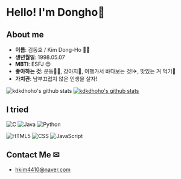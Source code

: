# Hello! I'm Dongho🤲

## About me
- **이름**: 김동호 / Kim Dong-Ho 🙆‍♂️
- **생년월일**: 1998.05.07
- **MBTI**: ESFJ 😊
- **좋아하는 것**: 운동🏋️‍♂️, 강아지🐶, 여행가서 바다보는 것!✈, 맛있는 거 먹기🥩
- **가치관**: 남부끄럽지 않은 인생을 살자!

![kdkdhoho's github stats](https://github-readme-stats.vercel.app/api?username=kdkdhoho&show_icons=true)
[![kdkdhoho's github stats](https://github-readme-stats.vercel.app/api/top-langs/?username=kdkdhoho&show_icons=true&hide_border=true&title_color=004386&icon_color=004386&layout=compact)](https://github.com/kdkdhoho)

## I tried
![C](https://img.shields.io/badge/C-A8B9CC?style=flat-square&logo=C&logoColor=white)
![Java](https://img.shields.io/badge/Java-EFF8FB?style=flat-square&logo=java&logoColor=red)
![Python](https://img.shields.io/badge/Python-3766AB?style=flat-square&logo=Python&logoColor=yellow)

![HTML5](https://img.shields.io/badge/HTML5-E34F26?style=flat-square&logo=HTML5&logoColor=white)
![CSS](https://img.shields.io/badge/CSS-1572B6?style=flat-square&logo=css3&logoColor=white)
![JavaScript](https://img.shields.io/badge/JavaScript-F7DF1E?style=flat-square&logo=javascript&logoColor=black)

## Contact Me ✉
- hkim4410@naver.com
